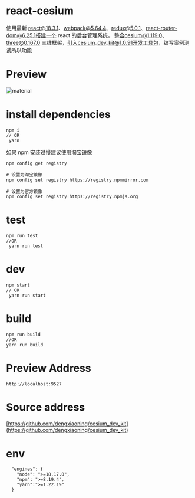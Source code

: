 # react-cesium

使用最新 react@18.3.1、webpack@5.64.4、redux@5.0.1、react-router-dom@6.25.1搭建一个 react 的后台管理系统，
整合cesium@1.119.0、three@0.167.0 三维框架，引入cesium_dev_kit@1.0.91开发工具包，编写案例测试所以功能

# Preview

![material](src/static/react-cesium.gif)

# install dependencies

```
npm i
// OR
 yarn

```

如果 npm 安装过慢建议使用淘宝镜像

```
npm config get registry

# 设置为淘宝镜像
npm config set registry https://registry.npmmirror.com

# 设置为官方镜像
npm config set registry https://registry.npmjs.org
```

# test

```
npm run test
//OR
 yarn run test
```

# dev

```
npm start
// OR
 yarn run start
```

# build

```
npm run build
//OR
yarn run build

```

# Preview Address

```
http://localhost:9527

```

# Source address

[https://github.com/dengxiaoning/cesium_dev_kit](https://github.com/dengxiaoning/cesium_dev_kit)

# env

```
  "engines": {
    "node": ">=18.17.0",
    "npm": ">=8.19.4",
    "yarn":">=1.22.19"
  }
```
